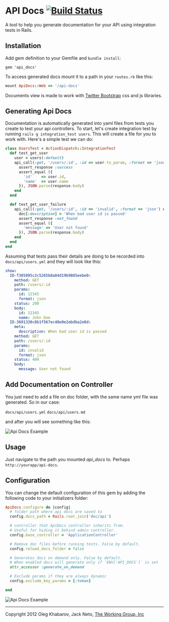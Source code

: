 # API Docs [![Build Status](https://secure.travis-ci.org/twg/api_docs.png)](http://travis-ci.org/twg/api_docs)
A tool to help you generate documentation for your API using integration tests in Rails.

## Installation
Add gem definition to your Gemfile and `bundle install`:

```
gem 'api_docs'
```

To access generated docs mount it to a path in your `routes.rb` like this:

``` ruby
mount ApiDocs::Web => '/api-docs'
```


Documents view is made to work with [Twitter Bootstrap](http://twitter.github.com/bootstrap) css and js libraries.

## Generating Api Docs
Documentation is automatically generated into yaml files from tests you create to test your api controllers. To start, let's create integration test by running `rails g integration_test users`. This will create a file for you to work with. Here's a simple test we can do:

``` ruby
class UsersTest < ActionDispatch::IntegrationTest
  def test_get_user
    user = users(:default)
    api_call(:get, '/users/:id', :id => user.to_param, :format => 'json') do |doc|
      assert_response :success
      assert_equal ({
        'id'    => user.id,
        'name'  => user.name
      }), JSON.parse(response.body)
    end
  end

  def test_get_user_failure
    api_call(:get, '/users/:id', :id => 'invalid', :format => 'json') do |doc|
      doc[:description] = 'When bad user id is passed'
      assert_response :not_found
      assert_equal ({
        'message' => 'User not found'
      }), JSON.parse(response.body)
    end
  end
end
```

Assuming that tests pass their details are doing to be recorded into `docs/api/users.yml` and they will look like this:

``` yml
show:
  ID-f385895c2c5265b8a84d19b9885eebe0:
    method: GET
    path: /users/:id
    params:
      id: 12345
      format: json
    status: 200
    body:
      id: 12345
      name: John Doe
  ID-3691338c8b1f567ec48e0e2ebdba2e0d:
    meta:
      description: When bad user id is passed
    method: GET
    path: /users/:id
    params:
      id: invalid
      format: json
    status: 404
    body:
      message: User not found
```

## Add Documentation on Controller

You just need to add a file on doc folder, with the same name yml file was generated.
So in our case:

`docs/api/users.yml`
`docs/api/users.md`

and after you will see something like this:

![Api Docs Example](https://github.com/guiferrpereira/api_docs/blob/master/doc/markdown_reader_controller.png)

## Usage
Just navigate to the path you mounted *api_docs* to. Perhaps `http://yourapp/api-docs`.

## Configuration

You can change the default configuration of this gem by adding the following code to your initializers folder:

``` ruby
ApiDocs.configure do |config|
  # folder path where api docs are saved to
  config.docs_path = Rails.root.join('doc/api')

  # controller that ApiDocs controller inherits from.
  # Useful for hiding it behind admin controller.
  config.base_controller = 'ApplicationController'

  # Remove doc files before running tests. False by default.
  config.reload_docs_folder = false

  # Generates docs on demand only. False by default.
  # When enabled docs will generate only if `ENV['API_DOCS']` is set
  attr_accessor :generate_on_demand

  # Exclude params if they are always dynamic
  config.exclude_key_params = [:token]

end
```

![Api Docs Example](https://github.com/twg/api_docs/raw/master/doc/screenshot.png)

---

Copyright 2012 Oleg Khabarov, Jack Neto, [The Working Group, Inc](http://twg.ca)

